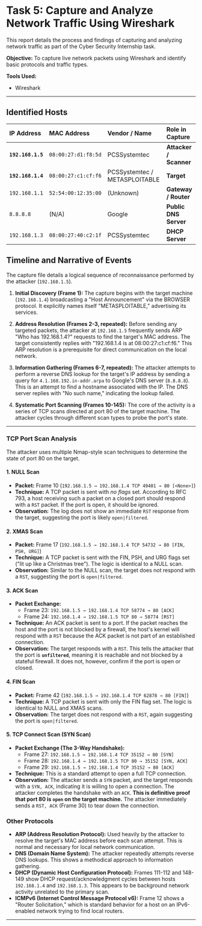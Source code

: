 # Task 5: Capture and Analyze Network Traffic Using Wireshark

This report details the process and findings of capturing and analyzing network traffic as part of the Cyber Security Internship task.

**Objective:** To capture live network packets using Wireshark and identify basic protocols and traffic types.

**Tools Used:**
*   Wireshark

---

## Identified Hosts

| IP Address | MAC Address | Vendor / Name | Role in Capture |
| :--- | :--- | :--- | :--- |
| **`192.168.1.5`** | `08:00:27:d1:f8:5d` | PCSSystemtec | **Attacker / Scanner** |
| **`192.168.1.4`** | `08:00:27:c1:cf:f6` | PCSSystemtec / METASPLOITABLE | **Target** |
| `192.168.1.1` | `52:54:00:12:35:00` | (Unknown) | **Gateway / Router** |
| `8.8.8.8` | (N/A) | Google | **Public DNS Server** |
| `192.168.1.3` | `08:00:27:40:c2:1f` | PCSSystemtec | **DHCP Server** |

## Timeline and Narrative of Events

The capture file details a logical sequence of reconnaissance performed by the attacker (`192.168.1.5`).

1.  **Initial Discovery (Frame 1):** The capture begins with the target machine (`192.168.1.4`) broadcasting a "Host Announcement" via the BROWSER protocol. It explicitly names itself "METASPLOITABLE," advertising its services.

2.  **Address Resolution (Frames 2-3, repeated):** Before sending any targeted packets, the attacker at `192.168.1.5` frequently sends ARP "Who has 192.168.1.4?" requests to find the target's MAC address. The target consistently replies with "192.168.1.4 is at 08:00:27:c1:cf:f6." This ARP resolution is a prerequisite for direct communication on the local network.

3.  **Information Gathering (Frames 6-7, repeated):** The attacker attempts to perform a reverse DNS lookup for the target's IP address by sending a query for `4.1.168.192.in-addr.arpa` to Google's DNS server (`8.8.8.8`). This is an attempt to find a hostname associated with the IP. The DNS server replies with "No such name," indicating the lookup failed.

4.  **Systematic Port Scanning (Frames 10-145):** The core of the activity is a series of TCP scans directed at port 80 of the target machine. The attacker cycles through different scan types to probe the port's state.

---
### TCP Port Scan Analysis

The attacker uses multiple Nmap-style scan techniques to determine the state of port 80 on the target.

#### 1. NULL Scan
*   **Packet:** Frame 10 (`192.168.1.5 → 192.168.1.4 TCP 49401 → 80 [<None>]`)
*   **Technique:** A TCP packet is sent with *no flags* set. According to RFC 793, a host receiving such a packet on a closed port should respond with a `RST` packet. If the port is open, it should be ignored.
*   **Observation:** The log does not show an immediate `RST` response from the target, suggesting the port is likely `open|filtered`.

#### 2. XMAS Scan
*   **Packet:** Frame 17 (`192.168.1.5 → 192.168.1.4 TCP 54732 → 80 [FIN, PSH, URG]`)
*   **Technique:** A TCP packet is sent with the FIN, PSH, and URG flags set ("lit up like a Christmas tree"). The logic is identical to a NULL scan.
*   **Observation:** Similar to the NULL scan, the target does not respond with a `RST`, suggesting the port is `open|filtered`.

#### 3. ACK Scan
*   **Packet Exchange:**
    *   Frame 23: `192.168.1.5 → 192.168.1.4 TCP 58774 → 80 [ACK]`
    *   Frame 24: `192.168.1.4 → 192.168.1.5 TCP 80 → 58774 [RST]`
*   **Technique:** An ACK packet is sent to a port. If the packet reaches the host and the port is not blocked by a firewall, the host's kernel will respond with a `RST` because the ACK packet is not part of an established connection.
*   **Observation:** The target responds with a `RST`. This tells the attacker that the port is **`unfiltered`**, meaning it is reachable and not blocked by a stateful firewall. It does not, however, confirm if the port is open or closed.

#### 4. FIN Scan
*   **Packet:** Frame 42 (`192.168.1.5 → 192.168.1.4 TCP 62878 → 80 [FIN]`)
*   **Technique:** A TCP packet is sent with only the FIN flag set. The logic is identical to NULL and XMAS scans.
*   **Observation:** The target does not respond with a `RST`, again suggesting the port is `open|filtered`.

#### 5. TCP Connect Scan (SYN Scan)
*   **Packet Exchange (The 3-Way Handshake):**
    *   Frame 27: `192.168.1.5 → 192.168.1.4 TCP 35152 → 80 [SYN]`
    *   Frame 28: `192.168.1.4 → 192.168.1.5 TCP 80 → 35152 [SYN, ACK]`
    *   Frame 29: `192.168.1.5 → 192.168.1.4 TCP 35152 → 80 [ACK]`
*   **Technique:** This is a standard attempt to open a full TCP connection.
*   **Observation:** The attacker sends a `SYN` packet, and the target responds with a `SYN, ACK`, indicating it is willing to open a connection. The attacker completes the handshake with an `ACK`. **This is definitive proof that port 80 is `open` on the target machine.** The attacker immediately sends a `RST, ACK` (Frame 30) to tear down the connection.

###  Other Protocols

*   **ARP (Address Resolution Protocol):** Used heavily by the attacker to resolve the target's MAC address before each scan attempt. This is normal and necessary for local network communication.
*   **DNS (Domain Name System):** The attacker repeatedly attempts reverse DNS lookups. This shows a methodical approach to information gathering.
*   **DHCP (Dynamic Host Configuration Protocol):** Frames 111-112 and 148-149 show DHCP request/acknowledgment cycles between hosts `192.168.1.4` and `192.168.1.3`. This appears to be background network activity unrelated to the primary scan.
*   **ICMPv6 (Internet Control Message Protocol v6):** Frame 12 shows a "Router Solicitation," which is standard behavior for a host on an IPv6-enabled network trying to find local routers.
---
